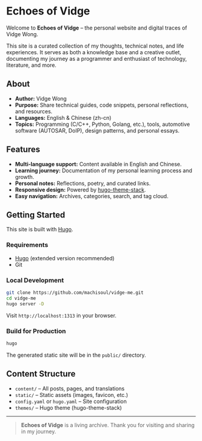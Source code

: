 # Echoes of Vidge

Welcome to **Echoes of Vidge** – the personal website and digital traces of Vidge Wong.

This site is a curated collection of my thoughts, technical notes, and life experiences. It serves as both a knowledge base and a creative outlet, documenting my journey as a programmer and enthusiast of technology, literature, and more.

## About

- **Author:** Vidge Wong
- **Purpose:** Share technical guides, code snippets, personal reflections, and resources.
- **Languages:** English & Chinese (zh-cn)
- **Topics:** Programming (C/C++, Python, Golang, etc.), tools, automotive software (AUTOSAR, DoIP), design patterns, and personal essays.

## Features

- **Multi-language support:** Content available in English and Chinese.
- **Learning journey:** Documentation of my personal learning process and growth.
- **Personal notes:** Reflections, poetry, and curated links.
- **Responsive design:** Powered by [hugo-theme-stack](https://github.com/CaiJimmy/hugo-theme-stack).
- **Easy navigation:** Archives, categories, search, and tag cloud.

## Getting Started

This site is built with [Hugo](https://gohugo.io/).

### Requirements

- [Hugo](https://gohugo.io/getting-started/install/) (extended version recommended)
- Git

### Local Development

```bash
git clone https://github.com/machisoul/vidge-me.git
cd vidge-me
hugo server -D
```

Visit `http://localhost:1313` in your browser.

### Build for Production

```bash
hugo
```

The generated static site will be in the `public/` directory.

## Content Structure

- `content/` – All posts, pages, and translations
- `static/` – Static assets (images, favicon, etc.)
- `config.yaml` or `hugo.yaml` – Site configuration
- `themes/` – Hugo theme (hugo-theme-stack)

---

> **Echoes of Vidge** is a living archive. Thank you for visiting and sharing in my journey.
